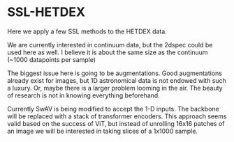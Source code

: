 # SSL-HETDEX
Here we apply a few SSL methods to the HETDEX data. 

We are currently interested in continuum data, 
but the 2dspec could be used here as well. I believe it is about the same size as the continuum (~1000 datapoints per sample)

The biggest issue here is going to be augmentations. Good augmentations already exist for images, but 1D astronomical data is not endowed with such a luxury.
Or, maybe there is a larger problem looming in the air. The beauty of research is not in knowing everything beforehand. 

Currently SwAV is being modified to accept the 1-D inputs. 
The backbone will be replaced with a stack of transformer encoders.
This approach seems valid based on the success of ViT, 
but instead of unrolling 16x16 patches of an image we will be interested in taking slices of a 1x1000 sample.
